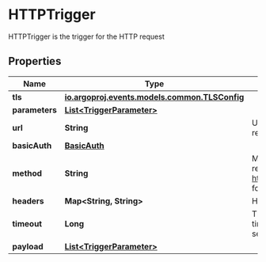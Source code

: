 

# HTTPTrigger

HTTPTrigger is the trigger for the HTTP request
## Properties

Name | Type | Description | Notes
------------ | ------------- | ------------- | -------------
**tls** | [**io.argoproj.events.models.common.TLSConfig**](io.argoproj.events.models.common.TLSConfig.md) |  |  [optional]
**parameters** | [**List&lt;TriggerParameter&gt;**](TriggerParameter.md) |  |  [optional]
**url** | **String** | URL refers to the URL to send HTTP request to. | 
**basicAuth** | [**BasicAuth**](BasicAuth.md) |  |  [optional]
**method** | **String** | Method refers to the type of the HTTP request. Refer https://golang.org/src/net/http/method.go for more info. Default value is POST. |  [optional]
**headers** | **Map&lt;String, String&gt;** | Headers for the HTTP request. |  [optional]
**timeout** | **Long** | Timeout refers to the HTTP request timeout in seconds. Default value is 60 seconds. |  [optional]
**payload** | [**List&lt;TriggerParameter&gt;**](TriggerParameter.md) |  | 



